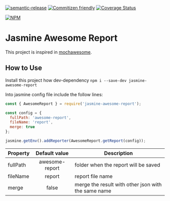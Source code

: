 [![semantic-release](https://img.shields.io/badge/%20%20%F0%9F%93%A6%F0%9F%9A%80-semantic--release-e10079.svg?style=flat-square)](https://github.com/semantic-release/semantic-release)
[![Commitizen friendly](https://img.shields.io/badge/commitizen-friendly-brightgreen.svg)](http://commitizen.github.io/cz-cli/)
[![Coverage Status](https://coveralls.io/repos/github/aperdomob/jasmine-awesome-report/badge.svg?branch=development)](https://coveralls.io/github/aperdomob/jasmine-awesome-report?branch=development)

[![NPM](https://nodei.co/npm/jasmine-awesome-report.png?downloads=true&downloadRank=true&stars=true)](https://nodei.co/npm/semantic-release/)

# Jasmine Awesome Report
This project is inspired in [mochawesome](https://github.com/adamgruber/mochawesome).

## How to Use
Install this project how dev-dependency
`npm i --save-dev jasmine-awesome-report`

Into jasmine config file include the follow lines:

```js
const { AwesomeReport } = require('jasmine-awesome-report');

const config = {
  fullPath: 'awesome-report',
  fileName: 'report',
  merge: true
};

jasmine.getEnv().addReporter(AwesomeReport.getReport(config));
```

| Property | Default value | Description |
| -------- | :-----------: | ----------- |
| fullPath | awesome-report | folder when the report will be saved |
| fileName | report | report file name |
| merge | false | merge the result with other json with the same name |

